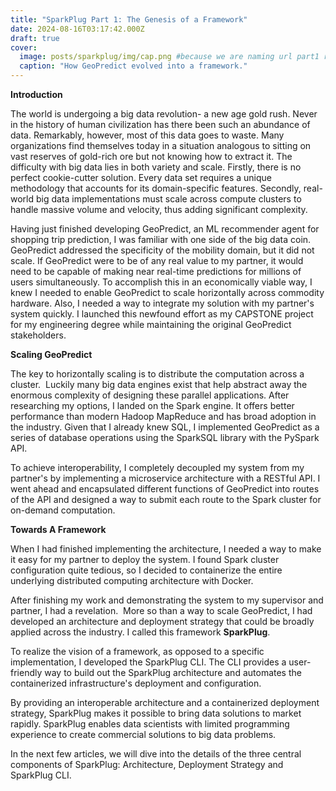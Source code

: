 ```yaml
---
title: "SparkPlug Part 1: The Genesis of a Framework"
date: 2024-08-16T03:17:42.000Z
draft: true
cover:
  image: posts/sparkplug/img/cap.png #because we are naming url part1 relative name does not work with routing system
  caption: "How GeoPredict evolved into a framework."
---
```


**Introduction**

The world is undergoing a big data revolution- a new age gold rush. Never in the history of human civilization has there been such an abundance of data. Remarkably, however, most of this data goes to waste. Many organizations find themselves today in a situation analogous to sitting on vast reserves of gold-rich ore but not knowing how to extract it. The difficulty with big data lies in both variety and scale. Firstly, there is no perfect cookie-cutter solution. Every data set requires a unique methodology that accounts for its domain-specific features. Secondly, real-world big data implementations must scale across compute clusters to handle massive volume and velocity, thus adding significant complexity.

Having just finished developing GeoPredict, an ML recommender agent for shopping trip prediction, I was familiar with one side of the big data coin. GeoPredict addressed the specificity of the mobility domain, but it did not scale. If GeoPredict were to be of any real value to my partner, it would need to be capable of making near real-time predictions for millions of users simultaneously. To accomplish this in an economically viable way, I knew I needed to enable GeoPredict to scale horizontally across commodity hardware. Also, I needed a way to integrate my solution with my partner's system quickly. I launched this newfound effort as my CAPSTONE project for my engineering degree while maintaining the original GeoPredict stakeholders.

  

**Scaling GeoPredict**

The key to horizontally scaling is to distribute the computation across a cluster.  Luckily many big data engines exist that help abstract away the enormous complexity of designing these parallel applications. After researching my options, I landed on the Spark engine. It offers better performance than modern Hadoop MapReduce and has broad adoption in the industry. Given that I already knew SQL, I implemented GeoPredict as a series of database operations using the SparkSQL library with the PySpark API.

To achieve interoperability, I completely decoupled my system from my partner's by implementing a microservice architecture with a RESTful API. I went ahead and encapsulated different functions of GeoPredict into routes of the API and designed a way to submit each route to the Spark cluster for on-demand computation. 

  

**Towards A Framework**

When I had finished implementing the architecture, I needed a way to make it easy for my partner to deploy the system. I found Spark cluster configuration quite tedious, so I decided to containerize the entire underlying distributed computing architecture with Docker.

After finishing my work and demonstrating the system to my supervisor and partner, I had a revelation.  More so than a way to scale GeoPredict, I had developed an architecture and deployment strategy that could be broadly applied across the industry. I called this framework **SparkPlug**.

To realize the vision of a framework, as opposed to a specific implementation, I developed the SparkPlug CLI. The CLI provides a user-friendly way to build out the SparkPlug architecture and automates the containerized infrastructure's deployment and configuration.

By providing an interoperable architecture and a containerized deployment strategy, SparkPlug makes it possible to bring data solutions to market rapidly. SparkPlug enables data scientists with limited programming experience to create commercial solutions to big data problems.

In the next few articles, we will dive into the details of the three central components of SparkPlug: Architecture, Deployment Strategy and SparkPlug CLI.
